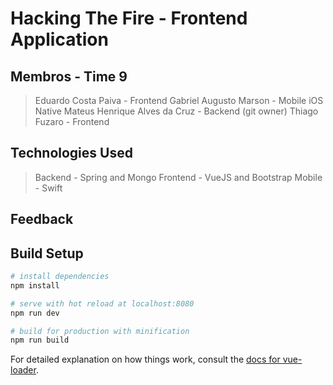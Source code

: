 # Hacking The Fire - Frontend Application

## Membros - Time 9

> Eduardo Costa Paiva - Frontend
> Gabriel Augusto Marson - Mobile iOS Native
> Mateus Henrique Alves da Cruz - Backend (git owner)
> Thiago Fuzaro - Frontend

## Technologies Used

> Backend - Spring and Mongo
> Frontend - VueJS and Bootstrap
> Mobile - Swift

## Feedback

## Build Setup

``` bash
# install dependencies
npm install

# serve with hot reload at localhost:8080
npm run dev

# build for production with minification
npm run build
```

For detailed explanation on how things work, consult the [docs for vue-loader](http://vuejs.github.io/vue-loader).
